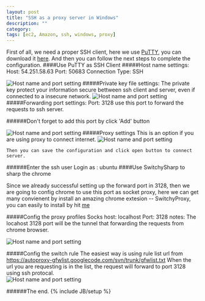 ```yaml
---
layout: post
title: "SSH as a proxy server in Windows"
description: ""
category: 
tags: [ec2, Amazon, ssh, windows, proxy]
---
```




First of all, we need a proper SSH client, here we use [PuTTY](http://en.wikipedia.org/wiki/PuTTY), you can download it [here](http://the.earth.li/~sgtatham/putty/latest/x86/putty.exe). 
And then you can follow the next steps to complete the configuration.
####Use PuTTY as SSH Client
#####Host name settings:
    Host: 54.251.58.63 
    Port: 50683
    Connection Type: SSH

![Host name and port setting](http://darlinglele.github.com/images/ssh/host.jpg)
#####Private key file settings:
    The private key protect your information secure bettween ssh client and server, even if connected to a insecure network.
![Host name and port setting](http://darlinglele.github.com/images/ssh/keyfile.jpg)
#####Forwarding port settings:
    Port: 3128 use this port to forward the requests to ssh server.

######Don't forget to add this port by click 'Add' button


![Host name and port setting](http://darlinglele.github.com/images/ssh/forwarding.jpg)
#####Proxy settings
    This is an option if you are using proxy to connect internet.
![Host name and port setting](http://darlinglele.github.com/images/ssh/proxy.jpg)

    Then you can save the configuration and click open button to connect server. 
######Enter the ssh user
    Login as : ubuntu 
####Use SwitchySharp to sharp the chrome


Since we already successful setting up the forward port in 3128, then we are going to config chrome to use this port as socket proxy, here we can get many convienent by install an amazing chrome extesion -- SwitchyProxy, you can easily to install by hit [me](https://chrome.google.com/webstore/detail/dpplabbmogkhghncfbfdeeokoefdjegm)

#####Config the proxy profiles
    Socks host: localhost 
    Port: 3128 
    notes: The locahost 3128 port will be the tunnel that forwarding the requests from chrome browser.

![Host name and port setting](http://darlinglele.github.com/images/ssh/profiles.png)

#####Config the switch rule
    The easiest way is using rule list url from https://autoproxy-gfwlist.googlecode.com/svn/trunk/gfwlist.txt 
    When the url you are requesting is in the list, the request will forward to port 3128 using ssh protocal.  
![Host name and port setting](http://darlinglele.github.com/images/ssh/rule.png)


######The end.
{% include JB/setup %}
